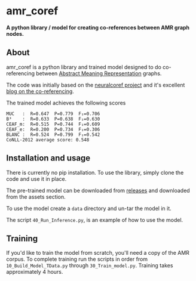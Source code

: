 # amr_coref

**A python library / model for creating co-references between AMR graph nodes.**

## About
amr_coref is a python library and trained model designed to do co-referencing
between [Abstract Meaning Representation](https://amr.isi.edu/) graphs.

The code was initially based on the [neuralcoref project](https://github.com/huggingface/neuralcoref)
and it's excellent
[blog on the co-referencing](https://medium.com/huggingface/how-to-train-a-neural-coreference-model-neuralcoref-2-7bb30c1abdfe).

The trained model achieves the following scores
```
MUC   :  R=0.647  P=0.779  F₁=0.706
B³    :  R=0.633  P=0.638  F₁=0.630
CEAF_m:  R=0.515  P=0.744  F₁=0.609
CEAF_e:  R=0.200  P=0.734  F₁=0.306
BLANC :  R=0.524  P=0.799  F₁=0.542
CoNLL-2012 average score: 0.548
```

## Installation and usage
There is currently no pip installation. To use the library, simply clone the code and use it in place.

The pre-trained model can be downloaded from [releases](https://github.com/bjascob/amrlib/releases)
and downloaded from the assets section.

To use the model create a `data` directory and un-tar the model in it.

The script `40_Run_Inference.py`, is an example of how to use the model.


## Training
If you'd like to train the model from scratch, you'll need a copy of the AMR corpus.
To complete training run the scripts in order from `10_Build_Model_TData.py` through
`30_Train_model.py`.  Training takes approximately 4 hours.
